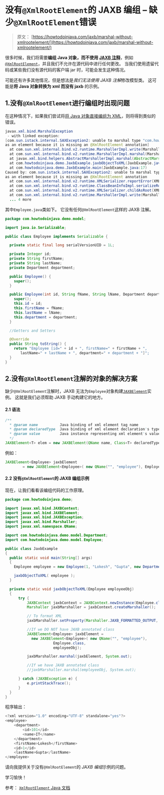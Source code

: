 # 没有`@XmlRootElement`的 JAXB 编组 – 缺少`@XmlRootElement`错误

> 原文： [https://howtodoinjava.com/jaxb/marshal-without-xmlrootelement/](https://howtodoinjava.com/jaxb/marshal-without-xmlrootelement/)

很多时候，我们将需要**编组 Java 对象，而不使用 [JAXB 注释](https://howtodoinjava.com/jaxb/jaxb-annotations/)**，例如[`@XmlRootElement`](https://howtodoinjava.com/jaxb/xmlrootelement-annotation/)，并且我们不允许在源代码中进行任何更改。 当我们使用遗留代码或某些我们没有源代码的客户端 jar 时，可能会发生这种情况。

可能还有许多其他情况，但是想法是*我们无法使用 JAXB 注解*修改模型类。 这可能是**将 Java 对象转换为 xml 而没有 jaxb** 的示例。

## 1.没有`@XmlRootElement`进行编组时出现问题

在这种情况下，如果我们尝试将[将 Java 对象直接编组为 XML](https://howtodoinjava.com/jaxb/write-object-to-xml/)，则将得到类似的错误。

```java
javax.xml.bind.MarshalException
 - with linked exception:
[com.sun.istack.internal.SAXException2: unable to marshal type "com.howtodoinjava.demo.model.Employee" 
as an element because it is missing an @XmlRootElement annotation]
  at com.sun.xml.internal.bind.v2.runtime.MarshallerImpl.write(MarshallerImpl.java:311)
  at com.sun.xml.internal.bind.v2.runtime.MarshallerImpl.marshal(MarshallerImpl.java:236)
  at javax.xml.bind.helpers.AbstractMarshallerImpl.marshal(AbstractMarshallerImpl.java:95)
  at com.howtodoinjava.demo.JaxbExample.jaxbObjectToXML(JaxbExample.java:45)
  at com.howtodoinjava.demo.JaxbExample.main(JaxbExample.java:17)
Caused by: com.sun.istack.internal.SAXException2: unable to marshal type "com.howtodoinjava.demo.model.Employee" 
as an element because it is missing an @XmlRootElement annotation
  at com.sun.xml.internal.bind.v2.runtime.XMLSerializer.reportError(XMLSerializer.java:234)
  at com.sun.xml.internal.bind.v2.runtime.ClassBeanInfoImpl.serializeRoot(ClassBeanInfoImpl.java:323)
  at com.sun.xml.internal.bind.v2.runtime.XMLSerializer.childAsRoot(XMLSerializer.java:479)
  at com.sun.xml.internal.bind.v2.runtime.MarshallerImpl.write(MarshallerImpl.java:308)
  ... 4 more

```

其中`Employee.java`类如下。 它没有任何`@XmlRootElement`这样的 JAXB 注解。

```java
package com.howtodoinjava.demo.model;

import java.io.Serializable;

public class Employee implements Serializable {

  private static final long serialVersionUID = 1L;

  private Integer id;
  private String firstName;
  private String lastName;
  private Department department;

  public Employee() {
    super();
  }

  public Employee(int id, String fName, String lName, Department department) {
    super();
    this.id = id;
    this.firstName = fName;
    this.lastName = lName;
    this.department = department;
  }

  //Getters and Setters

  @Override
  public String toString() {
    return "Employee [id=" + id + ", firstName=" + firstName + ", 
       lastName=" + lastName + ", department=" + department + "]";
  }
}

```

## 2.没有`@XmlRootElement`注解的对象的解决方案

缺少`@XmlRootElement`注解时，JAXB 无法为`Employee`对象构建[`JAXBElement`](https://docs.oracle.com/javaee/7/api/javax/xml/bind/JAXBElement.html)实例。 这就是我们必须帮助 JAXB 手动构建它的地方。

#### 2.1 语法

```java
/**
  * @param name          Java binding of xml element tag name
  * @param declaredType  Java binding of xml element declaration's type
  * @param value         Java instance representing xml element's value
  */
JAXBElement<T> elem = new JAXBElement(QName name, Class<T> declaredType, T value );

```

例如：

```java
JAXBElement<Employee> jaxbElement 
        = new JAXBElement<Employee>( new QName("", "employee"), Employee.class, employeeObj );

```

#### 2.2 没有`@XmlRootElement`的 JAXB 编组示例

现在，让我们看看该编组代码的工作原理。

```java
package com.howtodoinjava.demo;

import javax.xml.bind.JAXBContext;
import javax.xml.bind.JAXBElement;
import javax.xml.bind.JAXBException;
import javax.xml.bind.Marshaller;
import javax.xml.namespace.QName;

import com.howtodoinjava.demo.model.Department;
import com.howtodoinjava.demo.model.Employee;

public class JaxbExample 
{
  public static void main(String[] args) 
  {
    Employee employee = new Employee(1, "Lokesh", "Gupta", new Department(101, "IT"));

    jaxbObjectToXML( employee );
  }

  private static void jaxbObjectToXML(Employee employeeObj) 
  {
      try {
          JAXBContext jaxbContext = JAXBContext.newInstance(Employee.class);
          Marshaller jaxbMarshaller = jaxbContext.createMarshaller();

          // To format XML
          jaxbMarshaller.setProperty(Marshaller.JAXB_FORMATTED_OUTPUT, Boolean.TRUE); 

          //If we DO NOT have JAXB annotated class
          JAXBElement<Employee> jaxbElement = 
            new JAXBElement<Employee>( new QName("", "employee"), 
                      Employee.class, 
                      employeeObj);

          jaxbMarshaller.marshal(jaxbElement, System.out);

          //If we have JAXB annotated class
          //jaxbMarshaller.marshal(employeeObj, System.out);  

      } catch (JAXBException e) {
          e.printStackTrace();
      }
  }
}

```

程序输出：

```java
<?xml version="1.0" encoding="UTF-8" standalone="yes"?>
<employee>
    <department>
        <id>101</id>
        <name>IT</name>
    </department>
    <firstName>Lokesh</firstName>
    <id>1</id>
    <lastName>Gupta</lastName>
</employee>

```

请向我提供关于没有`@XmlRootElement`的 *JAXB 编组*示例的问题。

学习愉快！

参考： [`XmlRootElement` Java 文档](https://docs.oracle.com/javase/7/docs/api/javax/xml/bind/annotation/XmlRootElement.html)